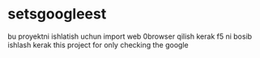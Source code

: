 # setsgoogleest
bu proyektni ishlatish uchun import web 0browser qilish kerak f5 ni bosib ishlash kerak
this project for only checking the google

